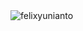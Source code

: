 <img align="left" alt="felixyunianto" src="https://github-readme-stats.vercel.app/api?username=felixyunianto&show_icons=true&hide_brorder=true"/>